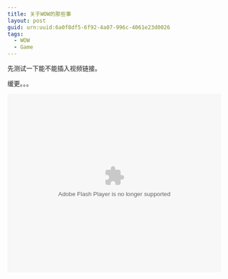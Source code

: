 ```yaml
---
title: 关于WOW的那些事
layout: post
guid: urn:uuid:6a0f8df5-6f92-4a07-996c-4061e23d0026
tags:
  - WOW
  - Game
---
```


先测试一下能不能插入视频链接。

缓更。。。

<embed src="http://player.youku.com/player.php/sid/XNjEzNTc2NDAw/v.swf" allowFullScreen="true" quality="high" width="480" height="400" align="middle" allowScriptAccess="always" type="application/x-shockwave-flash"></embed>

